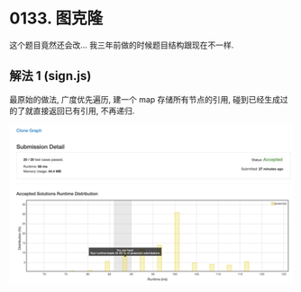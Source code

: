 # 0133. 图克隆

这个题目竟然还会改... 我三年前做的时候题目结构跟现在不一样.

## 解法 1 (sign.js)

最原始的做法, 广度优先遍历, 建一个 map 存储所有节点的引用, 碰到已经生成过的了就直接返回已有引用, 不再递归.

![成绩](assets/sign.png)

